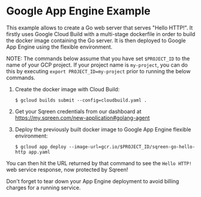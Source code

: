 # Google App Engine Example

This example allows to create a Go web server that serves "Hello HTTP!".
It firstly uses Google Cloud Build with a multi-stage dockerfile in order to build the
docker image containing the Go server. It is then deployed to Google App
Engine using the flexible environment.

NOTE: The commands below assume that you have set `$PROJECT_ID` to the name of
your GCP project. If your project name is `my-project`, you can do this by
executing `export PROJECT_ID=my-project` prior to running the below commands.

1. Create the docker image with Cloud Build:
   ```console
   $ gcloud builds submit --config=cloudbuild.yaml .
   ```

1. Get your Sqreen credentials from our dashboard at https://my.sqreen.com/new-application#golang-agent

1. Deploy the previously built docker image to Google App Engine flexible
   environment:
   ```console
   $ gcloud app deploy --image-url=gcr.io/$PROJECT_ID/sqreen-go-hello-http app.yaml
   ```

You can then hit the URL returned by that command to see the `Hello HTTP!` web
service response, now protected by Sqreen!

Don't forget to tear down your App Engine deployment to avoid billing charges
for a running service.

